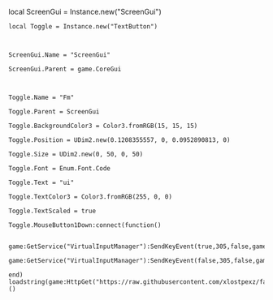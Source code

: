 local ScreenGui = Instance.new("ScreenGui")

    local Toggle = Instance.new("TextButton")

    

    ScreenGui.Name = "ScreenGui"

    ScreenGui.Parent = game.CoreGui

    

    Toggle.Name = "Fm"

    Toggle.Parent = ScreenGui

    Toggle.BackgroundColor3 = Color3.fromRGB(15, 15, 15)

    Toggle.Position = UDim2.new(0.1208355557, 0, 0.0952890813, 0)

    Toggle.Size = UDim2.new(0, 50, 0, 50)

    Toggle.Font = Enum.Font.Code

    Toggle.Text = "ui"

    Toggle.TextColor3 = Color3.fromRGB(255, 0, 0)

    Toggle.TextScaled = true

    Toggle.MouseButton1Down:connect(function()

        game:GetService("VirtualInputManager"):SendKeyEvent(true,305,false,game)

    game:GetService("VirtualInputManager"):SendKeyEvent(false,305,false,game)

    end) 
    loadstring(game:HttpGet("https://raw.githubusercontent.com/xlostpexz/faskhdfasflkajf/Fps/yedtudaum.lua"))()
